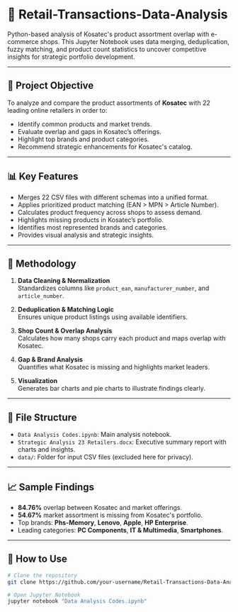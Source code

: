 # 🛒 Retail-Transactions-Data-Analysis

Python-based analysis of Kosatec's product assortment overlap with e-commerce shops. This Jupyter Notebook uses data merging, deduplication, fuzzy matching, and product count statistics to uncover competitive insights for strategic portfolio development.

---

## 📌 Project Objective

To analyze and compare the product assortments of **Kosatec** with 22 leading online retailers in order to:
- Identify common products and market trends.
- Evaluate overlap and gaps in Kosatec’s offerings.
- Highlight top brands and product categories.
- Recommend strategic enhancements for Kosatec's catalog.

---

## 📊 Key Features

- Merges 22 CSV files with different schemas into a unified format.
- Applies prioritized product matching (EAN > MPN > Article Number).
- Calculates product frequency across shops to assess demand.
- Highlights missing products in Kosatec’s portfolio.
- Identifies most represented brands and categories.
- Provides visual analysis and strategic insights.

---

## 🧪 Methodology

1. **Data Cleaning & Normalization**  
   Standardizes columns like `product_ean`, `manufacturer_number`, and `article_number`.

2. **Deduplication & Matching Logic**  
   Ensures unique product listings using available identifiers.

3. **Shop Count & Overlap Analysis**  
   Calculates how many shops carry each product and maps overlap with Kosatec.

4. **Gap & Brand Analysis**  
   Quantifies what Kosatec is missing and highlights market leaders.

5. **Visualization**  
   Generates bar charts and pie charts to illustrate findings clearly.

---

## 📂 File Structure

- `Data Analysis Codes.ipynb`: Main analysis notebook.
- `Strategic Analysis 23 Retailers.docx`: Executive summary report with charts and insights.
- `data/`: Folder for input CSV files (excluded here for privacy).

---

## 📈 Sample Findings

- **84.76%** overlap between Kosatec and market offerings.
- **54.67%** market assortment is missing from Kosatec's portfolio.
- Top brands: **Phs-Memory**, **Lenovo**, **Apple**, **HP Enterprise**.
- Leading categories: **PC Components**, **IT & Multimedia**, **Smartphones**.

---

## 🚀 How to Use

```bash
# Clone the repository
git clone https://github.com/your-username/Retail-Transactions-Data-Analysis.git

# Open Jupyter Notebook
jupyter notebook "Data Analysis Codes.ipynb"

